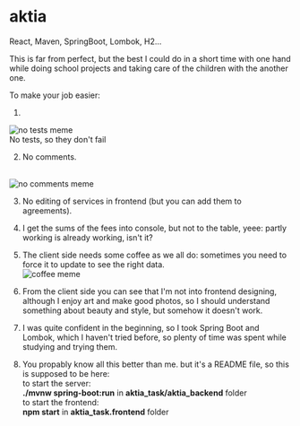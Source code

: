 # aktia
React, Maven, SpringBoot, Lombok, H2... 


This is far from perfect, but the best I could do in a short time with one hand while doing school projects and taking care of the children with the another one.

To make your job easier:<br>
1. <br>
![no tests meme](https://i.imgflip.com/1o8gaf.jpg)
<br> 
No tests, so they don't fail<br> 

2. No comments. <br> <br> 

![no comments meme](https://pics.me.me/mr-drinks-on-me-mr-drinksonme-a-programmer-was-arrested-for-39921265.png)<br> 

3. No editing of services in frontend (but you can add them to agreements).<br> 

4. I get the sums of the fees into console, but not to the table, yeee: partly working is already working, isn't it?<br> 

5. The client side needs some coffee as we all do: sometimes you need to force it to update to see the right data. <br> 
![coffee meme](https://i.redd.it/m81rx5gx59s01.png)<br> 

6. From the client side you can see that I'm not into frontend designing, <br> 
although I enjoy art and make good photos, so I should understand something about beauty and style, but somehow it doesn't work.<br>  

7. I was quite confident in the beginning, so I took Spring Boot and Lombok, which I haven't tried before, so plenty of time was spent while studying and trying them. <br> 

8. You propably know all this better than me. but it's a README file, so this is supposed to be here:<br> 
to start the server:<br> 
<strong>./mvnw spring-boot:run</strong> in <strong>aktia_task/aktia_backend</strong> folder<br>
to start the frontend:<br>
<strong>npm start</strong> in <strong>aktia_task.frontend</strong> folder
